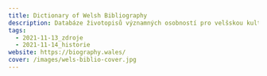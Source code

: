 ```yaml
---
title: Dictionary of Welsh Bibliography
description: Databáze životopisů významných osobností pro velšskou kulturu.
tags:
  - 2021-11-13_zdroje
  - 2021-11-14_historie
website: https://biography.wales/
cover: /images/wels-biblio-cover.jpg
---
```

